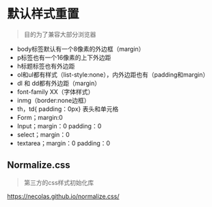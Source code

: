 # 默认样式重置

> 目的为了兼容大部分浏览器

- body标签默认有一个8像素的外边框（margin）
- p标签也有一个16像素的上下外边距
- h标题标签也有外边距
- ol和ul都有样式（list-style:none），内外边距也有（padding和margin）
- dl 和 dd都有外边距（margin）
- font-family XX（字体样式）
- inmg（border:none边框）
- th，td{ padding：0px} 表头和单元格
- Form；margin:0
- Input；margin：0 padding：0
- select；margin：0
- textarea；margin：0 padding：0

## Normalize.css

> 第三方的css样式初始化库

https://necolas.github.io/normalize.css/

